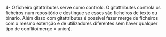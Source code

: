 4- O ficheiro gitattributes serve como controlo. O gitattributes controla os ficheiros num repositório
	e destingue se esses são ficheiros de texto ou binario. Além disso com gitattributes é possivel fazer
	merge de ficheiros com o mesmo extenção e de utilizadores diferentes sem haver qualquer tipo de 
	conflito(merge = union).